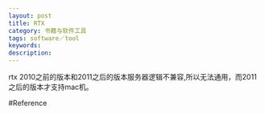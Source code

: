 ```yaml
---
layout: post
title: RTX
category: 书籍与软件工具
tags: software／tool
keywords:
description: 
---
```


rtx 2010之前的版本和2011之后的版本服务器逻辑不兼容,所以无法通用，而2011之后的版本才支持mac机。

#Reference
